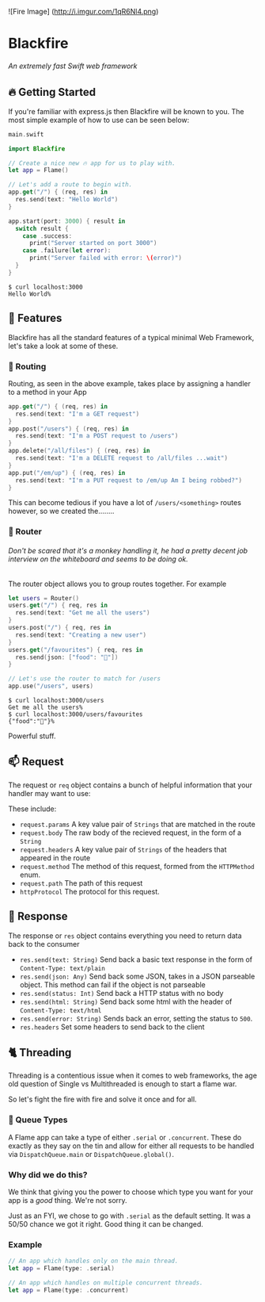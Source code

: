 ![Fire Image]
(http://i.imgur.com/1qR6Nl4.png)

# Blackfire
###### An extremely fast Swift web framework

## 🔥 Getting Started

If you're familiar with express.js then Blackfire will be known to you. The most simple example of how to use can be seen below:

```swift
main.swift

import Blackfire

// Create a nice new 🔥 app for us to play with.
let app = Flame()

// Let's add a route to begin with.
app.get("/") { (req, res) in
  res.send(text: "Hello World")
}

app.start(port: 3000) { result in
  switch result {
    case .success:
      print("Server started on port 3000")
    case .failure(let error):
      print("Server failed with error: \(error)")
  }
}
```

```
$ curl localhost:3000 
Hello World%
```

## 🎁 Features

Blackfire has all the standard features of a typical minimal Web Framework, let's take a look at some of these.

### 🔱 Routing

Routing, as seen in the above example, takes place by assigning a handler to a method in your App

``` swift
app.get("/") { (req, res) in
  res.send(text: "I'm a GET request")
}
app.post("/users") { (req, res) in
  res.send(text: "I'm a POST request to /users")
}
app.delete("/all/files") { (req, res) in
  res.send(text: "I'm a DELETE request to /all/files ...wait")
}
app.put("/em/up") { (req, res) in
  res.send(text: "I'm a PUT request to /em/up Am I being robbed?")
}
```

This can become tedious if you have a lot of `/users/<something>` routes however, so we created the........

### 🐒 Router
###### Don't be scared that it's a monkey handling it, he had a pretty decent job interview on the whiteboard and seems to be doing ok.

The router object allows you to group routes together. For example

```swift
let users = Router()
users.get("/") { req, res in
  res.send(text: "Get me all the users")
}
users.post("/") { req, res in
  res.send(text: "Creating a new user")
}
users.get("/favourites") { req, res in
  res.send(json: ["food": "🍌"])
}

// Let's use the router to match for /users
app.use("/users", users)

```
```
$ curl localhost:3000/users
Get me all the users%
$ curl localhost:3000/users/favourites
{"food":"🍌"}%
```

Powerful stuff. 

## 📫 Request

The request or `req` object contains a bunch of helpful information that your handler may want to use:

These include:

* `request.params` A key value pair of `Strings` that are matched in the route
* `request.body` The raw body of the recieved request, in the form of a `String`
* `request.headers` A key value pair of `Strings` of the headers that appeared in the route
* `request.method` The method of this request, formed from the `HTTPMethod` enum.
* `request.path` The path of this request
* `httpProtocol` The protocol for this request.

## 📣 Response

The response or `res` object contains everything you need to return data back to the consumer

* `res.send(text: String)` Send back a basic text response in the form of `Content-Type: text/plain`
* `res.send(json: Any)` Send back some JSON, takes in a JSON parseable object. This method can fail if the object is not parseable
* `res.send(status: Int)` Send back a HTTP status with no body
* `res.send(html: String)` Send back some html with the header of `Content-Type: text/html`
* `res.send(error: String)` Sends back an error, setting the status to `500`.
* `res.headers` Set some headers to send back to the client

## 🐈 Threading

Threading is a contentious issue when it comes to web frameworks, the age old question of Single vs Multithreaded is enough to start a flame war. 

So let's fight the fire with fire and solve it once and for all.

### 👸 Queue Types

A Flame app can take a type of either `.serial` or `.concurrent`. These do exactly as they say on the tin and allow for either all requests to be handled via `DispatchQueue.main` or `DispatchQueue.global()`. 

### Why did we do this?

We think that giving you the power to choose which type you want for your app is a *good* thing. We're not sorry.

Just as an FYI, we chose to go with `.serial` as the default setting. It was a 50/50 chance we got it right. Good thing it can be changed.

### Example

```swift
// An app which handles only on the main thread.
let app = Flame(type: .serial)

// An app which handles on multiple concurrent threads.
let app = Flame(type: .concurrent)
```
